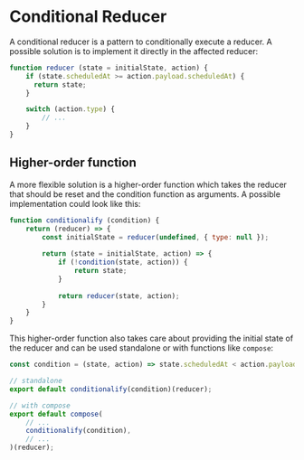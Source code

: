 # Conditional Reducer

A conditional reducer is a pattern to conditionally execute a reducer. A possible solution is to implement it directly in
the affected reducer:

```js
function reducer (state = initialState, action) {
    if (state.scheduledAt >= action.payload.scheduledAt) {
      return state;
    }

    switch (action.type) {
        // ...
    }
}
```

## Higher-order function

A more flexible solution is a higher-order function which takes the reducer that should be reset and the 
condition function as arguments. A possible implementation could look like this:

```js
function conditionalify (condition) {
    return (reducer) => {
        const initialState = reducer(undefined, { type: null });
    
        return (state = initialState, action) => {
            if (!condition(state, action)) {
                return state;
            }
            
            return reducer(state, action);
        }
    }
}
```

This higher-order function also takes care about providing the initial state of the reducer and can be used standalone or 
with functions like `compose`:

```js
const condition = (state, action) => state.scheduledAt < action.payload.scheduledAt;

// standalone
export default conditionalify(condition)(reducer);

// with compose
export default compose(
    // ...
    conditionalify(condition),
    // ...
)(reducer);
